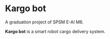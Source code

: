 # Kargo bot

A graduation project of SPSM E-AI M6.

**Kargo bot** is a smart robot cargo delivery system.
